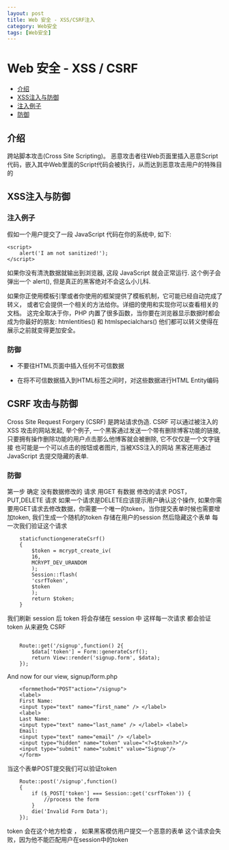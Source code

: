 ```yaml
---
layout: post
title: Web 安全 - XSS/CSRF注入
category: Web安全
tags: [Web安全]
---
```


# Web 安全 - XSS / CSRF

- [介绍](#introduction)
- [XSS注入与防御](#person-ssl)
 - [注入例子](#ex)
 - [防御](#defense)

<a name="introduction"></a>
## 介绍
跨站脚本攻击(Cross Site Scripting)。 恶意攻击者往Web页面里插入恶意Script代码，嵌入其中Web里面的Script代码会被执行，从而达到恶意攻击用户的特殊目的

<a name="person-ssl"></a>
## XSS注入与防御
 
<a name="ex"></a>
### 注入例子
假如一个用户提交了一段 JavaScript 代码在你的系统中, 如下:
````
<script>
	alert('I am not sanitized!');
</script>

````
如果你没有清洗数据就输出到浏览器, 这段 JavaScript 就会正常运行. 这个例子会弹出一个 alert(), 但是真正的黑客绝对不会这么小儿科.

如果你正使用模板引擎或者你使用的框架提供了模板机制，它可能已经自动完成了转义，
或者它会提供一个相关的方法给你。详细的使用和实现你可以查看相关的文档。
这完全取决于你，PHP 内置了很多函数，当你要在浏览器显示数据时都会成为你最好的朋友: htmlentities() 和 htmlspecialchars() 他们都可以转义使得在展示之前就变得更加安全。<a name="defense"></a>### 防御- 不要往HTML页面中插入任何不可信数据

- 在将不可信数据插入到HTML标签之间时，对这些数据进行HTML Entity编码

## CSRF 攻击与防御
Cross Site Request Forgery (CSRF) 是跨站请求伪造. CSRF 可以通过被注入的 XSS 攻击的网站发起, 举个例子, 一个黑客通过发送一个带有删除博客功能的链接,只要拥有操作删除功能的用户点击那么他博客就会被删除, 它不仅仅是一个文字链接 也可能是一个可以点击的按钮或者图片, 当被XSS注入的网站 黑客还用通过 JavaScript 去提交隐藏的表单.

### 防御
第一步 确定 没有数据修改的 请求 用GET 有数据 修改的请求 POST，PUT,DELETE 请求 如果一个请求是DELETE应该提示用户确认这个操作,
如果你需要用GET请求去修改数据，你需要一个唯一的token，当你提交表单时候也需要增加token, 我们生成一个随机的token 存储在用户的session 然后隐藏这个表单 每一次我们验证这个请求
````
	staticfunctiongenerateCsrf()	{  		$token = mcrypt_create_iv(    	16,    	MCRYPT_DEV_URANDOM		);  		Session::flash(    	'csrfToken',    	$token		);		return $token; 
	}
````
我们刷新 session 后 token 将会存储在 session 中 这样每一次请求 都会验证 token 从来避免 CSRF

````

	Route::get('/signup',function() 2{		$data['token'] = Form::generateCsrf(); 
		return View::render('signup.form', $data);	});

````And now for our view, signup/form.php

````	<formmethod="POST"action="/signup">	<label>
	First Name:	<input type="text" name="first_name" /> </label>	<label>
	Last Name:	<input type="text" name="last_name" /> </label>	<label>	Email:	<input type="text" name="email" /> </label>	<input type="hidden" name="token" value="<?=$token?>"/> 	<input type="submit" name="submit" value="Signup"/>
	</form>
````
当这个表单POST提交我们可以验证token

````
	Route::post('/signup',function()
	{
		if ($_POST['token'] === Session::get('csrfToken')) {
			//process the form
		}
		die('Invalid Form Data');
	});			
````
token 会在这个地方检查 ， 如果黑客模仿用户提交一个恶意的表单 这个请求会失败，因为他不能匹配用户在session中的token